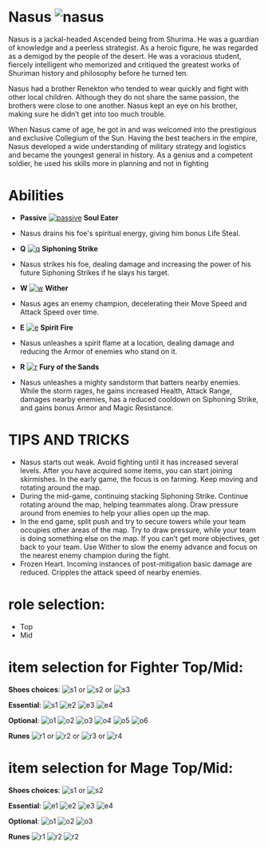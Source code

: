 # Nasus ![nasus](https://static.wikia.nocookie.net/leagueoflegends/images/4/43/Nasus_OriginalSquare.png/revision/latest/scale-to-width-down/42?cb=20150402220659)

Nasus is a jackal-headed Ascended being from Shurima. He was a guardian of knowledge and a peerless strategist. As a heroic figure, he was regarded as a demigod by the people of the desert. He was a voracious student, fiercely intelligent who memorized and critiqued the greatest works of Shuriman history and philosophy before he turned ten.

Nasus had a brother Renekton who tended to wear quickly and fight with other local children. Although they do not share the same passion, the brothers were close to one another. Nasus kept an eye on his brother, making sure he didn’t get into too much trouble.

When Nasus came of age, he got in and was welcomed into the prestigious and exclusive Collegium of the Sun. Having the best teachers in the empire, Nasus developed a wide understanding of military strategy and logistics and became the youngest general in history. As a genius and a competent soldier, he used his skills more in planning and not in fighting

# Abilities
- **Passive** [![passive](https://ddragon.leagueoflegends.com/cdn/14.19.1/img/passive/Nasus_Passive.png)](https://d28xe8vt774jo5.cloudfront.net/champion-abilities/0075/ability_0075_P1.mp4) **Soul Eater** 
- Nasus drains his foe's spiritual energy, giving him bonus Life Steal.
  
- **Q** [![q](https://ddragon.leagueoflegends.com/cdn/14.19.1/img/spell/NasusQ.png)](https://d28xe8vt774jo5.cloudfront.net/champion-abilities/0075/ability_0075_Q1.mp4) **Siphoning Strike**
- Nasus strikes his foe, dealing damage and increasing the power of his future Siphoning Strikes if he slays his target.
  
- **W** [![w](https://ddragon.leagueoflegends.com/cdn/14.19.1/img/spell/NasusW.png)](https://d28xe8vt774jo5.cloudfront.net/champion-abilities/0075/ability_0075_W1.mp4) **Wither**
- Nasus ages an enemy champion, decelerating their Move Speed and Attack Speed over time.
  
- **E** [![e](https://ddragon.leagueoflegends.com/cdn/14.19.1/img/spell/NasusE.png)](https://d28xe8vt774jo5.cloudfront.net/champion-abilities/0075/ability_0075_E1.mp4) **Spirit Fire**
- Nasus unleashes a spirit flame at a location, dealing damage and reducing the Armor of enemies who stand on it.
  
- **R** [![r](https://ddragon.leagueoflegends.com/cdn/14.19.1/img/spell/NasusR.png)](https://d28xe8vt774jo5.cloudfront.net/champion-abilities/0075/ability_0075_R1.mp4) **Fury of the Sands**
- Nasus unleashes a mighty sandstorm that batters nearby enemies. While the storm rages, he gains increased Health, Attack Range, damages nearby enemies, has a reduced cooldown on Siphoning Strike, and gains bonus Armor and Magic Resistance.

# TIPS AND TRICKS
- Nasus starts out weak. Avoid fighting until it has increased several levels. After you have acquired some items, you can start joining skirmishes. In the early game, the focus is on farming. Keep moving and rotating around the map.
- During the mid-game, continuing stacking Siphoning Strike. Continue rotating around the map, helping teammates along. Draw pressure around from enemies to help your allies open up the map.
- In the end game, split push and try to secure towers while your team occupies other areas of the map. Try to draw pressure, while your team is doing something else on the map. If you can’t get more objectives, get back to your team. Use Wither to slow the enemy advance and focus on the nearest enemy champion during the fight.
- Frozen Heart. Incoming instances of post-mitigation basic damage are reduced. Cripples the attack speed of nearby enemies.

# role selection:
- Top
- Mid

# item selection for Fighter Top/Mid:
**Shoes choices**:
![s1](https://static.wikia.nocookie.net/leagueoflegends/images/1/14/Ionian_Boots_of_Lucidity_item.png/revision/latest/scale-to-width-down/40?cb=20201029200352) or
![s2](https://static.wikia.nocookie.net/leagueoflegends/images/9/96/Mercury%27s_Treads_item.png/revision/latest/scale-to-width-down/40?cb=20201027211544) or
![s3](https://static.wikia.nocookie.net/leagueoflegends/images/b/be/Plated_Steelcaps_item.png/revision/latest/scale-to-width-down/40?cb=20201029223540)

**Essential**:
![s1](https://static.wikia.nocookie.net/leagueoflegends/images/3/3d/Trinity_Force_item.png/revision/latest/scale-to-width-down/40?cb=20201102200650)
![e2](https://static.wikia.nocookie.net/leagueoflegends/images/5/58/Frozen_Heart_item.png/revision/latest/scale-to-width-down/40?cb=20210904173935)
![e3](https://static.wikia.nocookie.net/leagueoflegends/images/6/6f/Spirit_Visage_item.png/revision/latest/scale-to-width-down/40?cb=20201118210426)
![e4](https://static.wikia.nocookie.net/leagueoflegends/images/4/4f/Sundered_Sky_item.png/revision/latest/scale-to-width-down/40?cb=20231122033514)

**Optional**:
![o1](https://static.wikia.nocookie.net/leagueoflegends/images/2/22/Dead_Man%27s_Plate_item.png/revision/latest/scale-to-width-down/40?cb=20201118202946)
![o2](https://static.wikia.nocookie.net/leagueoflegends/images/3/37/Force_of_Nature_item.png/revision/latest/scale-to-width-down/40?cb=20201118204335)
![o3](https://static.wikia.nocookie.net/leagueoflegends/images/c/c7/Jak%27Sho%2C_The_Protean_item.png/revision/latest/scale-to-width-down/40?cb=20221019174444)
![o4](https://static.wikia.nocookie.net/leagueoflegends/images/c/cb/Kaenic_Rookern_item.png/revision/latest/scale-to-width-down/40?cb=20231207052304)
![o5](https://static.wikia.nocookie.net/leagueoflegends/images/0/08/Randuin%27s_Omen_item.png/revision/latest/scale-to-width-down/40?cb=20201027213705)
![o6](https://static.wikia.nocookie.net/leagueoflegends/images/9/9b/Sterak%27s_Gage_item.png/revision/latest/scale-to-width-down/40?cb=20201027215554)

**Runes**
![r1](https://static.wikia.nocookie.net/leagueoflegends/images/4/46/Fleet_Footwork_rune.png/revision/latest/scale-to-width-down/52?cb=20171126182047) or
![r2](https://static.wikia.nocookie.net/leagueoflegends/images/2/20/Conqueror_rune.png/revision/latest/scale-to-width-down/52?cb=20180314225947) or
![r3](https://static.wikia.nocookie.net/leagueoflegends/images/7/79/Phase_Rush_rune.png/revision/latest/scale-to-width-down/52?cb=20171126182204) or
![r4](https://static.wikia.nocookie.net/leagueoflegends/images/a/a3/Grasp_of_the_Undying_rune.png/revision/latest/scale-to-width-down/52?cb=20171126182107)

# item selection for Mage Top/Mid:
**Shoes choices**:
![s1](https://static.wikia.nocookie.net/leagueoflegends/images/1/14/Ionian_Boots_of_Lucidity_item.png/revision/latest/scale-to-width-down/40?cb=20201029200352) or
![s2](https://static.wikia.nocookie.net/leagueoflegends/images/6/60/Sorcerer%27s_Shoes_item.png/revision/latest/scale-to-width-down/40?cb=20201118210136)

**Essential**:
![e1](https://static.wikia.nocookie.net/leagueoflegends/images/f/fd/Liandry%27s_Torment_item.png/revision/latest/scale-to-width-down/40?cb=20201118211533)
![e2](https://static.wikia.nocookie.net/leagueoflegends/images/c/c4/Iceborn_Gauntlet_item.png/revision/latest/scale-to-width-down/40?cb=20221020145819)
![e3](https://static.wikia.nocookie.net/leagueoflegends/images/f/f2/Rylai%27s_Crystal_Scepter_item.png/revision/latest/scale-to-width-down/40?cb=20201105000829)
![e4](https://static.wikia.nocookie.net/leagueoflegends/images/8/8f/Abyssal_Mask_item.png/revision/latest/scale-to-width-down/40?cb=20221019161205)

**Optional**:
![o1](https://static.wikia.nocookie.net/leagueoflegends/images/3/37/Force_of_Nature_item.png/revision/latest/scale-to-width-down/40?cb=20201118204335)
![o2](https://static.wikia.nocookie.net/leagueoflegends/images/c/c7/Jak%27Sho%2C_The_Protean_item.png/revision/latest/scale-to-width-down/40?cb=20221019174444)
![o3](https://static.wikia.nocookie.net/leagueoflegends/images/0/06/Blackfire_Torch_item.png/revision/latest/scale-to-width-down/40?cb=20240827213626)

**Runes**
![r1](https://static.wikia.nocookie.net/leagueoflegends/images/d/d7/Summon_Aery_rune.png/revision/latest/scale-to-width-down/52?cb=20171126182228)
![r2](https://static.wikia.nocookie.net/leagueoflegends/images/7/79/Phase_Rush_rune.png/revision/latest/scale-to-width-down/52?cb=20171126182204)
![r2](https://static.wikia.nocookie.net/leagueoflegends/images/1/12/First_Strike_rune.png/revision/latest/scale-to-width-down/52?cb=20211117134618)
